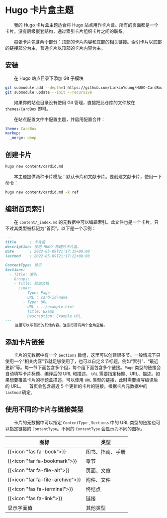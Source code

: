 # Hugo 卡片盒主题

　　我的 Hugo 卡片盒主题适合将 Hugo 站点用作卡片盒。所有的页面都是一个卡片，没有层级嵌套结构，通过索引卡片组织卡片之间的联系。

　　每张卡片包含两个部分：顶部的卡片内容和底部的相关链接。索引卡片以底部的链接部分为主，普通卡片以顶部的卡片内容为主。

## 安装
　　在 Hugo 站点目录下添加 Git 子模块

```bash
git submodule add --depth=1 https://github.com/LinkinYoung/HUGO-CardBox.git themes/CardBox
git submodule update --init --recursive
```

　　如果你的站点目录没有使用 Git 管理，直接把此仓库的文件放在 `themes/CardBox` 即可。

　　在站点配置文件中配置主题，并启用配置合并：
```yaml
theme: CardBox
markup:
  _merge: deep
```

## 创建卡片
```bash
hugo new content/cardid.md
```

　　本主题提供两种卡片模版：默认卡片和文献卡片。要创建文献卡片，使用一下命令：

```bash
hugo new content/cardid.md -k ref
```

## 编辑首页索引
　　在 `content/_index.md` 的元数据中可以编辑索引。此文件也是一个卡片，只不过其类型被标记为“首页”。以下是一个示例：

```markdown
---
title      : 卡片盒
description: 使用 HUGO 构建的卡片盒。
date       : 2022-05-09T21:17:15+08:00
lastmod    : 2022-05-09T21:17:22+08:00

ContentType: 首页
Sections:
  - Title: 索引
    Groups:
    - Title: 其他文档
      Links:
        - Type: Page
          URL : card-id-name
        - Type: URL
          URL : ../example.html
          Title: Examp
          Description: Example URL.
---
 　　这里可以写首页的其他内容。注意行首有两个全角空格。
```

## 添加卡片链接
　　卡片的元数据中有一个 `Sections` 数组，这里可以创建很多节。一般情况下只使用一个“相关内容”节就足够使用了，也可以自定义节标题，例如“索引”、“最近更新”等。每一节下面包含多个组，每个组下面包含多个链接。`Page` 类型的链接会自动填写卡片标题、编译后的 URL 和描述， `URL` 需要指定标题、URL、描述。如果想要覆盖卡片的标题盒描述，可以使用 `URL` 类型的链接，此时需要填写编译后的 URL。
 　首页会包含最近 5 个更新的卡片的链接。根据卡片元数据中的 `lastmod` 确定。

## 使用不同的卡片与链接类型
　　卡片的元数据中可以指定 `ContentType` , `Sections` 中的 URL 类型的链接也可以指定链接的 `ContentType`。不同的 `ContentType` 会显示为不同的图标。

| 图标 | 类型 |
|-----|------|
| {{<icon "fas fa-book">}} | 图书、指南、手册 |
| {{<icon "far fa-bookmark">}} | 章节 |
| {{<icon "far fa-file-alt">}} | 页面、文章 |
| {{<icon "far fa-file-archive">}} | 附件、文件 |
| {{<icon "fas fa-terminal">}} | 终结点 |
| {{<icon "fas fa-link">}} | 链接 |
| 显示字面值 | 其他类型 |